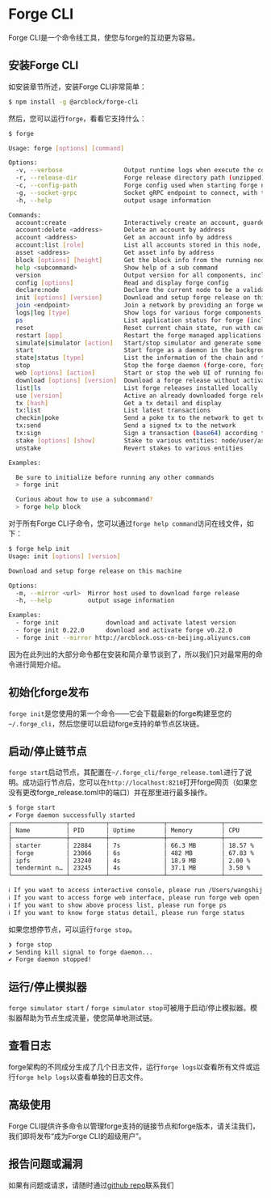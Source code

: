 # Forge CLI

Forge CLI是一个命令线工具，使您与forge的互动更为容易。

## 安装Forge CLI

如安装章节所述，安装Forge CLI非常简单：

```bash
$ npm install -g @arcblock/forge-cli
```

然后，您可以运行`forge`，看看它支持什么：

```bash
$ forge

Usage: forge [options] [command]

Options:
  -v, --verbose                 Output runtime logs when execute the command, used for debug
  -r, --release-dir             Forge release directory path (unzipped), use your own copy forge release
  -c, --config-path             Forge config used when starting forge node and initializing gRPC clients
  -g, --socket-grpc             Socket gRPC endpoint to connect, with this you can use forge-cli with a remote node
  -h, --help                    output usage information

Commands:
  account:create                Interactively create an account, guarded by a passphrase
  account:delete <address>      Delete an account by address
  account <address>             Get an account info by address
  account:list [role]           List all accounts stored in this node, role=[all], default role is all
  asset <address>               Get asset info by address
  block [options] [height]      Get the block info from the running node
  help <subcommand>             Show help of a sub command
  version                       Output version for all components, including forge-cli, forge, storage and consensus engine
  config [options]              Read and display forge config
  declare:node                  Declare the current node to be a validator candidate
  init [options] [version]      Download and setup forge release on this machine
  join <endpoint>               Join a network by providing an forge web graphql endpoint to fetch config
  logs|log [type]               Show logs for various forge components
  ps                            List application status for forge (includes tendermint and ipfs)
  reset                         Reset current chain state, run with caution
  restart [app]                 Restart the forge managed applications: core/app/tendermint/ipfs
  simulate|simulator [action]   Start/stop simulator and generate some random data
  start                         Start forge as a daemon in the background
  state|status [type]           List the information of the chain and the node, chain|core|net|validator|web
  stop                          Stop the forge daemon (forge-core, forge-app, consensus engine, storage engine)
  web [options] [action]        Start or stop the web UI of running forge node
  download [options] [version]  Download a forge release without activate it
  list|ls                       List forge releases installed locally
  use [version]                 Active an already downloaded forge release
  tx [hash]                     Get a tx detail and display
  tx:list                       List latest transactions
  checkin|poke                  Send a poke tx to the network to get tokens for test
  tx:send                       Send a signed tx to the network
  tx:sign                       Sign a transaction (base64) according to sender’s wallet
  stake [options] [show]        Stake to various entities: node/user/asset
  unstake                       Revert stakes to various entities

Examples:

  Be sure to initialize before running any other commands
  > forge init

  Curious about how to use a subcommand?
  > forge help block
```

对于所有Forge CLI子命令，您可以通过`forge help command`访问在线文件，如下：

```bash
$ forge help init
Usage: init [options] [version]

Download and setup forge release on this machine

Options:
  -m, --mirror <url>  Mirror host used to download forge release
  -h, --help          output usage information

Examples:
  - forge init             download and activate latest version
  - forge init 0.22.0      download and activate forge v0.22.0
  - forge init --mirror http://arcblock.oss-cn-beijing.aliyuncs.com      specify a custom mirror for download
```

因为在此列出的大部分命令都在安装和简介章节谈到了，所以我们只对最常用的命令进行简短介绍。

## 初始化forge发布

`forge init`是您使用的第一个命令——它会下载最新的forge构建至您的`~/.forge_cli`，然后您便可以启动forge支持的单节点区块链。

## 启动/停止链节点

`forge start`启动节点，其配置在`~/.forge_cli/forge_release.toml`进行了说明。成功运行节点后，您可以在`http://localhost:8210`打开forge网页（如果您没有更改forge_release.toml中的端口）并在那里进行最多操作。

```bash
$ forge start
✔ Forge daemon successfully started
┌───────────────┬──────────┬───────────────┬───────────────┬────────────────────┐
│ Name          │ PID      │ Uptime        │ Memory        │ CPU                │
├───────────────┼──────────┼───────────────┼───────────────┼────────────────────┤
│ starter       │ 22884    │ 7s            │ 66.3 MB       │ 18.57 %            │
│ forge         │ 23066    │ 6s            │ 482 MB        │ 67.83 %            │
│ ipfs          │ 23240    │ 4s            │ 18.9 MB       │ 2.00 %             │
│ tendermint n… │ 23245    │ 4s            │ 37.1 MB       │ 3.50 %             │
└───────────────┴──────────┴───────────────┴───────────────┴────────────────────┘

ℹ If you want to access interactive console, please run /Users/wangshijun/.forge_cli/release/forge/0.25.3/bin/forge remote_console
ℹ If you want to access forge web interface, please run forge web open
ℹ If you want to show above process list, please run forge ps
ℹ If you want to know forge status detail, please run forge status
```

如果您想停节点，可以运行`forge stop`。

```bash
❯ forge stop
✔ Sending kill signal to forge daemon...
✔ Forge daemon stopped!
```

## 运行/停止模拟器

`forge simulator start` / `forge simulator stop`可被用于启动/停止模拟器。模拟器帮助为节点生成流量，使您简单地测试链。

## 查看日志

forge架构的不同成分生成了几个日志文件，运行`forge logs`以查看所有文件或运行`forge help logs`以查看单独的日志文件。

## 高级使用

Forge CLI提供许多命令以管理forge支持的链接节点和forge版本，请关注我们，我们即将发布“成为Forge CLI的超级用户”。 

## 报告问题或漏洞

如果有问题或请求，请随时通过[github repo](https://github.com/ArcBlock/forge-js/issues)联系我们
<!--stackedit_data:
eyJoaXN0b3J5IjpbMjM5NzUwODk2LDk3NTI1NTI5LDE3Nzg2Mz
AzNDVdfQ==
-->